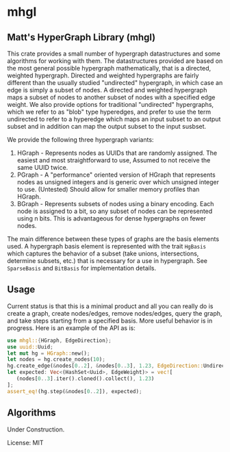 # mhgl

## Matt's HyperGraph Library (mhgl)
This crate provides a small number of hypergraph datastructures and some algorithms for working
with them. The datastructures provided are based on the most general possible hypergraph mathematically, that is a directed, weighted hypergraph. Directed and weighted hypergraphs are fairly different than the usually studied "undirected" hypergraph, in which case an edge is simply a subset of nodes. A directed and weighted hypergraph maps a subset of nodes to another subset of nodes with a specified edge weight. We also provide options for traditional "undirected" hypergraphs, which we refer to as "blob" type hyperedges, and prefer to use the term undirected to refer to a hyperedge which maps an input subset to an output subset and in addition can map the output subset to the input susbset.

We provide the following three hypergraph variants:
1. HGraph - Represents nodes as UUIDs that are randomly assigned. The easiest and most straightforward to use, Assumed to not receive the same UUID twice.
2. PGraph<N> - A "performance" oriented version of HGraph that represents nodes as unsigned integers and is generic over which unsigned integer to use. (Untested) Should allow for smaller memory profiles than HGraph.
3. BGraph - Represents subsets of nodes using a binary encoding. Each node is assigned to a bit, so any subset of nodes can be represented using n bits. This is advantageous for dense hypergraphs on fewer nodes.

The main difference between these types of graphs are the basis elements used. A hypergraph basis element is represented with the trait `HgBasis` which captures the behavior of a subset (take unions, intersections, determine subsets, etc.) that is necessary for a use in hypergraph. See `SparseBasis` and `BitBasis` for implementation details.

## Usage
Current status is that this is a minimal product and all you can really do
is create a graph, create nodes/edges, remove nodes/edges, query the graph,
and take steps starting from a specified basis. More useful behavior is
in progress. Here is an example of the API as is:
```rust
use mhgl::{HGraph, EdgeDirection};
use uuid::Uuid;
let mut hg = HGraph::new();
let nodes = hg.create_nodes(10);
hg.create_edge(&nodes[0..2], &nodes[0..3], 1.23, EdgeDirection::Undirected);
let expected: Vec<(HashSet<Uuid>, EdgeWeight)> = vec![
   (nodes[0..3].iter().cloned().collect(), 1.23)
];
assert_eq!(hg.step(&nodes[0..2]), expected);
```

## Algorithms
Under Construction.

License: MIT
